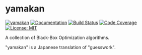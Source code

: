 yamakan
========

[![yamakan](https://img.shields.io/crates/v/yamakan.svg)](https://crates.io/crates/yamakan)
[![Documentation](https://docs.rs/yamakan/badge.svg)](https://docs.rs/yamakan)
[![Build Status](https://travis-ci.org/sile/yamakan.svg?branch=master)](https://travis-ci.org/sile/yamakan)
[![Code Coverage](https://codecov.io/gh/sile/yamakan/branch/master/graph/badge.svg)](https://codecov.io/gh/sile/yamakan/branch/master)
[![License: MIT](https://img.shields.io/badge/license-MIT-blue.svg)](LICENSE)

A collection of Black-Box Optimization algorithms.

"yamakan" is a Japanese translation of "guesswork".
